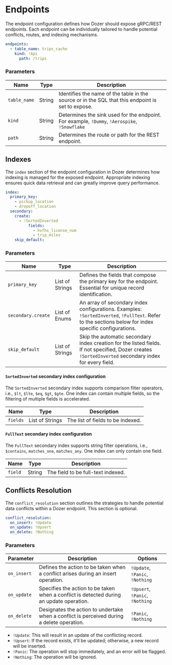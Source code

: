 # Endpoints
The endpoint configuration defines how Dozer should expose gRPC/REST endpoints. Each endpoint can be individually tailored to handle potential conflicts, routes, and indexing mechanisms.

```yaml
endpoints:
  - table_name: trips_cache
    kind: !Api
      path: /trips
```

### Parameters
| Name                  | Type         | Description                                                                                                                         |
|-----------------------|--------------|-------------------------------------------------------------------------------------------------------------------------------------|
| `table_name`          | String       | Identifies the name of the table in the source or in the SQL that this endpoint is set to expose.                                                                
| `kind`                | String       | Determines the sink used for the endpoint. For example, `!Dummy`, `!Aerospike`, `!Snowflake`                                    |
| `path`                | String       | Determines the route or path for the REST endpoint.                                                         


## Indexes
The `index` section of the endpoint configuration in Dozer determines how indexing is managed for the exposed endpoint. Appropriate indexing ensures quick data retrieval and can greatly improve query performance.

```yaml
index:
  primary_key:
    - pickup_location
    - dropoff_location
  secondary:
    create:
      - !SortedInverted
          fields:
            - hvfhs_license_num
            - trip_miles
    skip_default: 
```

### Parameters
| Name                                | Type                      | Description                                                                                                                                                    |
|-------------------------------------|---------------------------|----------------------------------------------------------------------------------------------------------------------------------------------------------------|
| `primary_key`                        | List of Strings           | Defines the fields that compose the primary key for the endpoint. Essential for unique record identification.                                                |
| `secondary.create`                   | List of Enums           | An array of secondary index configurations. Examples: `!SortedInverted`, `!FullText`. Refer to the sections below for index specific configurations.                          |
| `skip_default`                       | List of Strings           | Skip the automatic secondary index creation for the listed fields. If not specified, Dozer creates `!SortedInverted` secondary index for every field.  |

#### `SortedInverted` secondary index configuration
The `SortedInverted` secondary index supports comparison filter operators, i.e., `$lt`, `$lte`, `$eq`, `$gt`, `$gte`. One index can contain multiple fields, so the filtering of multiple fields is accelerated.

| Name                                | Type                      | Description                                                                                                                                                    |
|-------------------------------------|---------------------------|----------------------------------------------------------------------------------------------------------------------------------------------------------------|
| `fields`                           | List of Strings           | The list of fields to be indexed.                                                                                     |

#### `FullText` secondary index configuration
The `FullText` secondary index supports string filter operations, i.e., `$contains`, `matches_one`, `matches_any`. One index can only contain one field.

| Name                                | Type                      | Description                                                                                                                                                    |
|-------------------------------------|---------------------------|----------------------------------------------------------------------------------------------------------------------------------------------------------------|
| `field`                            | String                    | The field to be full-text indexed.                                                                                                    |

## Conflicts Resolution
The `conflict_resolution` section outlines the strategies to handle potential data conflicts within a Dozer endpoint. This section is optional.

```yaml
conflict_resolution:
  on_insert: !Update
  on_update: !Upsert
  on_delete: !Nothing
```

### Parameters
| Parameter   | Description                                                                                       | Options       |
|-------------|---------------------------------------------------------------------------------------------------|---------------|
| `on_insert` | Defines the action to be taken when a conflict arises during an insert operation.                  | `!Update`, `!Panic`, `!Nothing`  |
| `on_update` | Specifies the action to be taken when a conflict is detected during an update operation.           | `!Upsert`, `!Panic`, `!Nothing`  |
| `on_delete` | Designates the action to undertake when a conflict is perceived during a delete operation.         | `!Panic`, `!Nothing`             |

- `!Update`: This will result in an update of the conflicting record.
- `!Upsert`: If the record exists, it'll be updated; otherwise, a new record will be inserted.
- `!Panic`: The operation will stop immediately, and an error will be flagged.
- `!Nothing`: The operation will be ignored.


